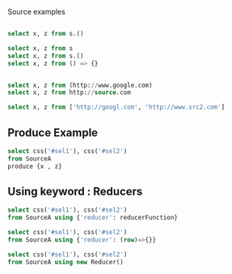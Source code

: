 
Source examples
```sql

select x, z from s.()

select x, z from s
select x, z from s.()
select x, z from () => {}


select x, z from (http://www.google.com)
select x, z from http://source.com

select x, z from ['http://googl.com', 'http://www.src2.com']
```


## Produce Example

```sql
select css('#sel1'), css('#sel2') 
from SourceA
produce {x , z}
```

## Using keyword : Reducers

```sql
select css('#sel1'), css('#sel2') 
from SourceA using {'reducer': reducerFunction}
```

```sql
select css('#sel1'), css('#sel2') 
from SourceA using {'reducer': (row)=>{}}
```

```sql
select css('#sel1'), css('#sel2') 
from SourceA using new Reducer()
```
